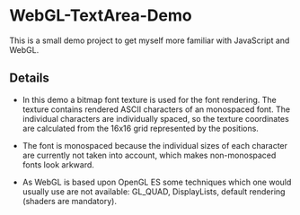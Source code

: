 WebGL-TextArea-Demo
===================
This is a small demo project to get myself more familiar with JavaScript and
WebGL. 

Details
-------
* In this demo a bitmap font texture is used for the font rendering. The texture
  contains rendered ASCII characters of an monospaced font.
  The individual characters are individually spaced, so the texture coordinates
  are calculated from the 16x16 grid represented by the positions.

* The font is monospaced because the individual sizes of each character are
  currently not taken into account, which makes non-monospaced fonts look arkward.

* As WebGL is based upon OpenGL ES some techniques which one would usually use
  are not available: GL_QUAD, DisplayLists, default rendering (shaders are
  mandatory).

